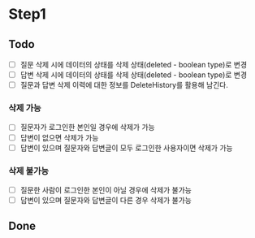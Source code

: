 # Step1

## Todo
- [ ] 질문 삭제 시에 데이터의 상태를 삭제 상태(deleted - boolean type)로 변경
- [ ] 답변 삭제 시에 데이터의 상태를 삭제 상태(deleted - boolean type)로 변경
- [ ] 질문과 답변 삭제 이력에 대한 정보를 DeleteHistory를 활용해 남긴다.

### 삭제 가능
- [ ] 질문자가 로그인한 본인일 경우에 삭제가 가능
- [ ] 답변이 없으면 삭제가 가능
- [ ] 답변이 있으며 질문자와 답변글이 모두 로그인한 사용자이면 삭제가 가능 

### 삭제 불가능
- [ ] 질문한 사람이 로그인한 본인이 아닐 경우에 삭제가 불가능
- [ ] 답변이 있으며 질문자와 답변글이 다른 경우 삭제가 불가능

## Done



